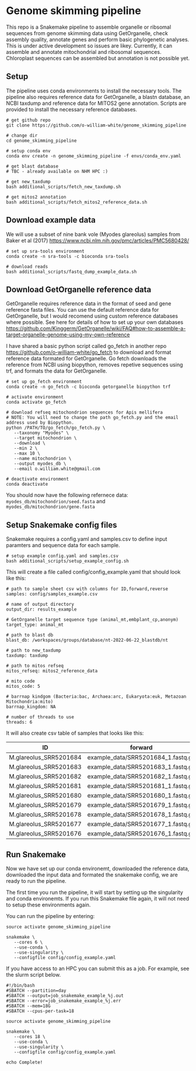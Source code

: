 
# Genome skimming pipeline

This repo is a Snakemake pipeline to assemble organelle or ribsomal sequences from genome skimming data using GetOrganelle, check assembly quality, annotate genes and perform basic phylogenetic analyses. This is under active development so issues are likey. Currently, it can assemble and annotate mitochondrial and ribosomal sequences. Chloroplast sequences can be assembled but annotation is not possible yet.  

## Setup 

The pipeline uses conda environments to install the necessary tools. The pipeline also requires reference data for GetOrganelle, a blastn database, an NCBI taxdump and reference data for MITOS2 gene annotation. Scripts are provided to install the necessary reference databases. 

```
# get github repo
git clone https://github.com/o-william-white/genome_skimming_pipeline

# change dir
cd genome_skimming_pipeline

# setup conda env
conda env create -n genome_skimming_pipeline -f envs/conda_env.yaml

# get blast database
# TBC - already available on NHM HPC :)

# get new_taxdump
bash additional_scripts/fetch_new_taxdump.sh

# get mitos2 annotation
bash additional_scripts/fetch_mitos2_reference_data.sh
```

## Download example data

We will use a subset of nine bank vole (Myodes glareolus) samples from Baker et al (2017) https://www.ncbi.nlm.nih.gov/pmc/articles/PMC5680428/

```
# set up sra-tools environment
conda create -n sra-tools -c bioconda sra-tools

# download reads
bash additional_scripts/fastq_dump_example_data.sh
```

## Download GetOrganelle reference data

GetOrganelle requires reference data in the format of seed and gene reference fasta files. You can use the default reference data for GetOrganelle, but I would recomend using custom reference databases where possible. See here for details of how to set up your own databases https://github.com/Kinggerm/GetOrganelle/wiki/FAQ#how-to-assemble-a-target-organelle-genome-using-my-own-reference 

I have shared a basic python script called go_fetch in another repo https://github.com/o-william-white/go_fetch to download and format reference data formated for GetOrganelle. Go fetch downloads the reference from NCBI using biopython, removes repetive sequences using trf, and formats the data for GetOrganelle.

```
# set up go_fetch environment
conda create -n go_fetch -c bioconda getorganelle biopython trf

# activate environment
conda activate go_fetch

# download refseq mitochondrion sequences for Apis mellifera
# NOTE: You will need to change the path go_fetch.py and the email address used by Biopython. 
python /PATH/TO/go_fetch/go_fetch.py \
   --taxonomy "Myodes" \
   --target mitochondrion \
   --download \
   --min 2 \
   --max 10 \
   --name mitochondrion \
   --output myodes_db \
   --email o.william.white@gmail.com

# deactivate environment
conda deactivate
```

You should now have the following refernece data: `myodes_db/mitochondrion/seed.fasta` and `myodes_db/mitochondrion/gene.fasta`

## Setup Snakemake config files

Snakemake requires a config.yaml and samples.csv to define input paramters and sequence data for each sample.

```
# setup example config.yaml and samples.csv
bash additional_scripts/setup_example_config.sh
```

This will create a file called config/config_example.yaml that should look like this: 
```
# path to sample sheet csv with columns for ID,forward,reverse
samples: config/samples_example.csv

# name of output directory
output_dir: results_example

# GetOrganelle target sequence type (animal_mt,embplant_cp,anonym)
target_type: animal_mt

# path to blast db
blast_db: /workspaces/groups/database/nt-2022-06-22_blastdb/nt

# path to new_taxdump
taxdump: taxdump

# path to mitos refseq
mitos_refseq: mitos2_reference_data

# mito code
mitos_code: 5

# barrnap kindgom (Bacteria:bac, Archaea:arc, Eukaryota:euk, Metazoan Mitochondria:mito)
barrnap_kingdom: NA

# number of threads to use
threads: 6
```

It will also create csv table of samples that looks like this: 

|ID|forward|reverse|seed|gene|
|--|-------|-------|----|----|
|M.glareolus_SRR5201684|example_data/SRR5201684_1.fastq.gz|example_data/SRR5201684_2.fastq.gz|myodes_db/mitochondrion/seed.fasta|myodes_db/mitochondrion/gene.fasta|
|M.glareolus_SRR5201683|example_data/SRR5201683_1.fastq.gz|example_data/SRR5201683_2.fastq.gz|myodes_db/mitochondrion/seed.fasta|myodes_db/mitochondrion/gene.fasta|
|M.glareolus_SRR5201682|example_data/SRR5201682_1.fastq.gz|example_data/SRR5201682_2.fastq.gz|myodes_db/mitochondrion/seed.fasta|myodes_db/mitochondrion/gene.fasta|
|M.glareolus_SRR5201681|example_data/SRR5201681_1.fastq.gz|example_data/SRR5201681_2.fastq.gz|myodes_db/mitochondrion/seed.fasta|myodes_db/mitochondrion/gene.fasta|
|M.glareolus_SRR5201680|example_data/SRR5201680_1.fastq.gz|example_data/SRR5201680_2.fastq.gz|myodes_db/mitochondrion/seed.fasta|myodes_db/mitochondrion/gene.fasta|
|M.glareolus_SRR5201679|example_data/SRR5201679_1.fastq.gz|example_data/SRR5201679_2.fastq.gz|myodes_db/mitochondrion/seed.fasta|myodes_db/mitochondrion/gene.fasta|
|M.glareolus_SRR5201678|example_data/SRR5201678_1.fastq.gz|example_data/SRR5201678_2.fastq.gz|myodes_db/mitochondrion/seed.fasta|myodes_db/mitochondrion/gene.fasta|
|M.glareolus_SRR5201677|example_data/SRR5201677_1.fastq.gz|example_data/SRR5201677_2.fastq.gz|myodes_db/mitochondrion/seed.fasta|myodes_db/mitochondrion/gene.fasta|
|M.glareolus_SRR5201676|example_data/SRR5201676_1.fastq.gz|example_data/SRR5201676_2.fastq.gz|myodes_db/mitochondrion/seed.fasta|myodes_db/mitochondrion/gene.fasta|


## Run Snakemake

Now we have set up our conda environemt, downloaded the reference data, downloaded the input data and formated the snakemake config, we are ready to run the pipeline. 

The first time you run the pipeline, it will start by setting up the singularity and conda environemts. If you run this Snakemake file again, it will not need to setup these environments again. 

You can run the pipeline by entering:
```
source activate genome_skimming_pipeline

snakemake \
   --cores 6 \
   --use-conda \
   --use-singularity \
   --configfile config/config_example.yaml
```

If you have access to an HPC you can submit this as a job. For example, see the slurm script below. 
```
#!/bin/bash
#SBATCH --partition=day
#SBATCH --output=job_snakemake_example_%j.out
#SBATCH --error=job_snakemake_example_%j.err
#SBATCH --mem=18G
#SBATCH --cpus-per-task=18

source activate genome_skimming_pipeline

snakemake \
   --cores 18 \
   --use-conda \
   --use-singularity \
   --configfile config/config_example.yaml

echo Complete!
```

